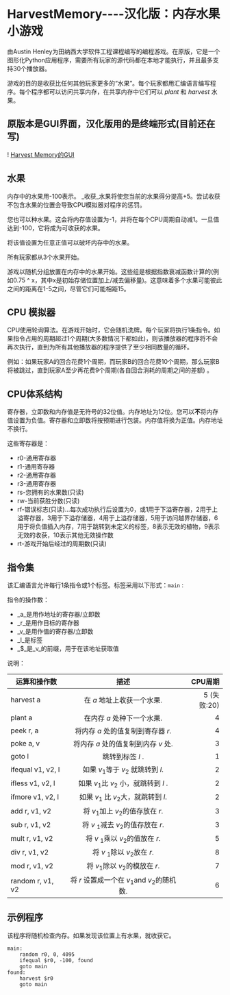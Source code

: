 # HarvestMemory----汉化版：内存水果小游戏

由Austin Henley为田纳西大学软件工程课程编写的编程游戏。在原版，它是一个图形化Python应用程序，需要所有玩家的源代码都在本地才能执行，并且最多支持30个播放器。

游戏的目的是收获比任何其他玩家更多的“水果”。每个玩家都用汇编语言编写程序。每个程序都可以访问共享内存，在共享内存中它们可以 _plant_ 和 _harvest_ 水果。

## 原版本是GUI界面，汉化版用的是终端形式(目前还在写)
! [Harvest Memory的GUI](https://github.com/AZHenley/HarvestMemory/blob/master/screenshot.png)


## 水果

内存中的水果用-100表示​​。 _收获_水果将使您当前的水果得分提高+5。尝试收获不包含水果的位置会导致CPU模拟器对程序的惩罚。

您也可以种水果。这会将内存值设置为-1，并将在每个CPU周期自动减1。一旦值达到-100，它将成为可收获的水果。

将该值设置为任意正值可以破坏内存中的水果。

所有玩家都从3个水果开始。

游戏以随机分组放置在内存中的水果开始。这些组是根据指数衰减函数计算的(例如0.75 ^ x，其中x是初始存储位置加上/减去偏移量)。这意味着多个水果可能彼此之间的距离在1-5之间，尽管它们可能相距15。


## CPU 模拟器

CPU使用轮询算法。在游戏开始时，它会随机洗牌。每个玩家将执行1条指令。如果指令占用的周期超过1个周期(大多数情况下都如此)，则该播放器的程序将不会再次执行，直到为所有其他播放器的程序提供了至少相同数量的循环。

例如：如果玩家A的回合花费1个周期，而玩家B的回合花费10个周期，那么玩家B将被跳过，直到玩家A至少再花费9个周期(各自回合消耗的周期之间的差额) 。


## CPU体系结构

寄存器，立即数和内存值是无符号的32位值。内存地址为12位。您可以**不**将内存值设置为负值。寄存器和立即数将按预期进行包装。内存值将换为正值。内存地址不换行。

这些寄存器是：
* r0-通用寄存器
* r1-通用寄存器
* r2-通用寄存器
* r3-通用寄存器
* rs-您拥有的水果数(只读)
* rw-当前获胜分数(只读)
* rf-错误标志(只读)...每次成功执行后设置为0，或1用于下溢寄存器，2用于上溢寄存器，3用于下溢存储器，4用于上溢存储器，5用于访问越界存储器，6用于将负值插入内存，7用于跳转到未定义的标签，8表示无效的植物，9表示无效的收获，10表示其他无效操作数
* rt-游戏开始后经过的周期数(只读)


## 指令集

该汇编语言允许每行1条指令或1个标签。标签采用以下形式：`main：`

指令的操作数：

* _a_是用作地址的寄存器/立即数
* _r_是用作目标的寄存器
* _v_是用作值的寄存器/立即数
* _l_是标签
* _$_是_v_的前缀，用于在该地址获取值

说明：

|运算和操作数|描述|CPU周期|
| ------------- |:-------------:| -----:|
| harvest a      | 在 _a_ 地址上收获一个水果. | 5 (失败:20) |
| plant a     | 在内存 _a_ 处种下一个水果.     |   4 |
| peek r, a | 将内存 _a_ 处的值复制到寄存器 _r_.  |    4 |
| poke a, v      | 将内存 _a_ 处的值复制到内存 _v_ 处. | 3 |
| goto l     | 跳转到标签 _l_ .      |   1 |
| ifequal v1, v2, l | 如果 _v_<sub>1</sub>等于 _v_<sub>2</sub> 就跳转到 _l_.  |    2 |
| ifless v1, v2, l      | 如果 _v_<sub>1</sub>比 _v_<sub>2</sub> 小，就跳转到 _l_ . | 2 |
| ifmore v1, v2, l     | 如果 _v_<sub>1</sub> 比 _v_<sub>2</sub>大，就跳转到 _l_.  |   2 |
| add r, v1, v2 |  将 _v_<sub>1</sub>加上 _v_<sub>2</sub>的值存放在 _r_.   |   3 |
| sub r, v1, v2      | 将 _v_ <sub>1</sub>减去 _v_<sub>2</sub>的值存放在 _r_. | 3 |
| mult r, v1, v2     | 将 _v_ <sub>1</sub>乘以 _v_<sub>2</sub>的值放在 _r_.  |   5 |
| div r, v1, v2 | 将 _v_ <sub>1</sub>除以 _v_<sub>2</sub>放在 _r_.     |  8 |
| mod r, v1, v2      | 将 _v_<sub>1</sub>除以 _v_<sub>2</sub>的模放在 _r_. | 7 |
| random r, v1, v2     | 将 _r_ 设置成一个在 _v_<sub>1</sub>and _v_<sub>2</sub>的随机数.    |   6 |


## 示例程序

该程序将随机检查内存。如果发现该位置上有水果，就收获它。

    main:
        random r0, 0, 4095
        ifequal $r0, -100, found
        goto main
    found:
        harvest $r0
        goto main
